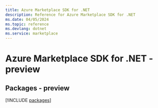 ```yaml
---
title: Azure Marketplace SDK for .NET
description: Reference for Azure Marketplace SDK for .NET
ms.date: 04/05/2024
ms.topic: reference
ms.devlang: dotnet
ms.service: marketplace
---
```

# Azure Marketplace SDK for .NET - preview
## Packages - preview
[!INCLUDE [packages](marketplace-index.md)]
